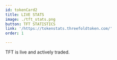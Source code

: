 ```yaml
---
id: tokenCard2
title: LIVE STATS
image: ./tft_stats.png
button: TFT STATISTICS
link: '/https://tokenstats.threefoldtoken.com/'
order: 1

---
```

TFT is live and actively traded.